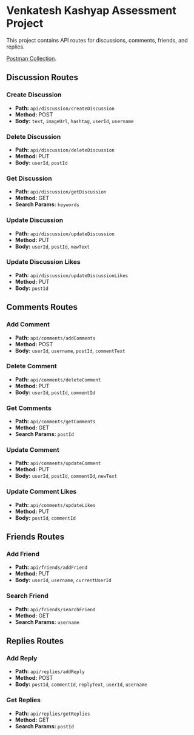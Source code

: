 # Venkatesh Kashyap Assessment Project

This project contains API routes for discussions, comments, friends, and replies.

[Postman Collection](https://www.postman.com/science-participant-84749/workspace/assesmentv2/request/36295893-de6966ac-39b5-44a1-9030-4d04d10fae33?action=share&source=copy-link&creator=36295893&ctx=documentation).


## Discussion Routes

### Create Discussion

- **Path:** `api/discussion/createDiscussion`
- **Method:** POST
- **Body:** `text`, `imageUrl`, `hashtag`, `userId`, `username`

### Delete Discussion

- **Path:** `api/discussion/deleteDiscussion`
- **Method:** PUT
- **Body:** `userId`, `postId`

### Get Discussion

- **Path:** `api/discussion/getDiscussion`
- **Method:** GET
- **Search Params:** `keywords`

### Update Discussion

- **Path:** `api/discussion/updateDiscussion`
- **Method:** PUT
- **Body:** `userId`, `postId`, `newText`

### Update Discussion Likes

- **Path:** `api/discussion/updateDiscussionLikes`
- **Method:** PUT
- **Body:** `postId`

## Comments Routes

### Add Comment

- **Path:** `api/comments/addComments`
- **Method:** POST
- **Body:** `userId`, `username`, `postId`, `commentText`

### Delete Comment

- **Path:** `api/comments/deleteComment`
- **Method:** PUT
- **Body:** `userId`, `postId`, `commentId`

### Get Comments

- **Path:** `api/comments/getComments`
- **Method:** GET
- **Search Params:** `postId`

### Update Comment

- **Path:** `api/comments/updateComment`
- **Method:** PUT
- **Body:** `userId`, `postId`, `commentId`, `newText`

### Update Comment Likes

- **Path:** `api/comments/updateLikes`
- **Method:** PUT
- **Body:** `postId`, `commentId`

## Friends Routes

### Add Friend

- **Path:** `api/friends/addFriend`
- **Method:** PUT
- **Body:** `userId`, `username`, `currentUserId`

### Search Friend

- **Path:** `api/friends/searchFriend`
- **Method:** GET
- **Search Params:** `username`

## Replies Routes

### Add Reply

- **Path:** `api/replies/addReply`
- **Method:** POST
- **Body:** `postId`, `commentId`, `replyText`, `userId`, `username`

### Get Replies

- **Path:** `api/replies/getReplies`
- **Method:** GET
- **Search Params:** `postId`
